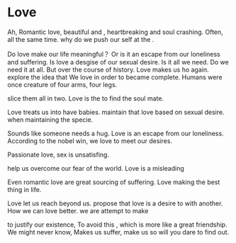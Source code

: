 # Love
Ah, Romantic love, beautiful and , heartbreaking and soul crashing. Often,  all  the same time. why do we push our self at the .

Do love make our life meaningful？ Or is it an escape from our loneliness and suffering. Is love a desgise of our sexual desire.
Is it all we need. Do we need it at all.
But over the course of history.
Love makes us ho again. explore the idea that We love in order to became complete.
Humans were once creature of four arms, four legs.

slice them all in two.
Love is the  to find the soul mate.

Love treats us into have babies.
maintain that love based on sexual desire.
when 
maintaining the specie.


Sounds like someone needs a hug. Love is an escape from our loneliness.
According to the nobel win, we love to meet our desires.

Passionate love, sex is unsatisfing.

help us overcome our fear of the world.
Love is a misleading 

Even romantic love are great sourcing of suffering.
Love making the best thing in life.

Love let us reach beyond us.
propose that love is a desire to with another.
How we can love better.
we are attempt to make 

to justify our existence, 
To avoid this , which is more like a great friendship.
We might never know,
Makes us suffer, make us so
will you dare to find out.
